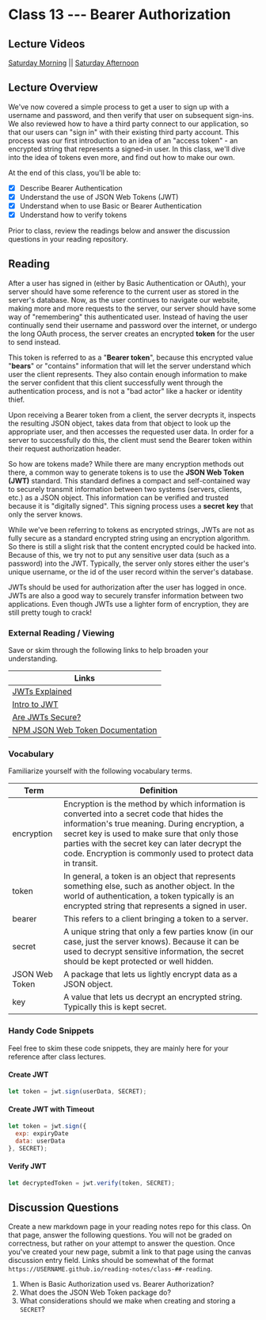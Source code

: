 # Class 13 --- Bearer Authorization

## Lecture Videos

[Saturday Morning]() || [Saturday Afternoon]()

## Lecture Overview

We've now covered a simple process to get a user to sign up with a username and password, and then verify that user on subsequent sign-ins. We also reviewed how to have a third party connect to our application, so that our users can "sign in" with their existing third party account. This process was our first introduction to an idea of an "access token" - an encrypted string that represents a signed-in user. In this class, we'll dive into the idea of tokens even more, and find out how to make our own. 

At the end of this class, you'll be able to:

-   [x] Describe Bearer Authentication
-   [x] Understand the use of JSON Web Tokens (JWT)
-   [x] Understand when to use Basic or Bearer Authentication 
-   [x] Understand how to verify tokens

Prior to class, review the readings below and answer the discussion questions in your reading repository.

## Reading

After a user has signed in (either by Basic Authentication or OAuth), your server should have some reference to the current user as stored in the server's database. Now, as the user continues to navigate our website, making more and more requests to the server, our server should have some way of "remembering" this authenticated user. Instead of having the user continually send their username and password over the internet, or undergo the long OAuth process, the server creates an encrypted **token** for the user to send instead. 

This token is referred to as a "**Bearer token**", because this encrypted value "**bears**" or "contains" information that will let the server understand which user the client represents. They also contain enough information to make the server confident that this client successfully went through the authentication process, and is not a "bad actor" like a hacker or identity thief. 

Upon receiving a Bearer token from a client, the server decrypts it, inspects the resulting JSON object, takes data from that object to look up the appropriate user, and then accesses the requested user data. In order for a server to successfully do this, the client must send the Bearer token within their request authorization header. 

So how are tokens made? While there are many encryption methods out there, a common way to generate tokens is to use the **JSON Web Token (JWT)** standard. This standard defines a compact and self-contained way to securely transmit information between two systems (servers, clients, etc.) as a JSON object. This information can be verified and trusted because it is "digitally signed". This signing process uses a **secret** **key** that only the server knows.

While we've been referring to tokens as encrypted strings, JWTs are not as fully secure as a standard encrypted string using an encryption algorithm. So there is still a slight risk that the content encrypted could be hacked into. Because of this, we try not to put any sensitive user data (such as a password) into the JWT. Typically, the server only stores either the user's unique username, or the id of the user record within the server's database. 

JWTs should be used for authorization after the user has logged in once. JWTs are also a good way to securely transfer information between two applications. Even though JWTs use a lighter form of encryption, they are still pretty tough to crack! 

### External Reading / Viewing

Save or skim through the following links to help broaden your understanding.

| Links                                                        |
| ------------------------------------------------------------ |
| [JWTs Explained](https://www.youtube.com/watch?v=926mknSW9Lo) |
| [Intro to JWT](https://jwt.io/introduction/)                 |
| [Are JWTs Secure?](https://stackoverflow.com/questions/27301557/if-you-can-decode-jwt-how-are-they-secure) |
| [NPM JSON Web Token Documentation](https://www.npmjs.com/package/jsonwebtoken) |

### Vocabulary

Familiarize yourself with the following vocabulary terms.

| Term           | Definition                                                   |
| -------------- | ------------------------------------------------------------ |
| encryption     | Encryption is the method by which information is converted into a secret code that hides the information's true meaning. During encryption, a secret key is used to make sure that only those parties with the secret key can later decrypt the code. Encryption is commonly used to protect data in transit. |
| token          | In general, a token is an object that represents something else, such as another object. In the world of authentication, a token typically is an encrypted string that represents a signed in user. |
| bearer         | This refers to a client bringing a token to a server.        |
| secret         | A unique string that only a few parties know (in our case, just the server knows). Because it can be used to decrypt sensitive information, the secret should be kept protected or well hidden. |
| JSON Web Token | A package that lets us lightly encrypt data as a JSON object. |
| key            | A value that lets us decrypt an encrypted string. Typically this is kept secret. |

### Handy Code Snippets

Feel free to skim these code snippets, they are mainly here for your reference after class lectures.

#### Create JWT

```javascript
let token = jwt.sign(userData, SECRET); 
```

#### Create JWT with Timeout

```javascript
let token = jwt.sign({
  exp: expiryDate
  data: userData
}, SECRET); 
```

#### Verify JWT

```javascript
let decryptedToken = jwt.verify(token, SECRET);
```

## Discussion Questions

Create a new markdown page in your reading notes repo for this class. On that page, answer the following questions. You will not be graded on correctness, but rather on your attempt to answer the question. Once you've created your new page, submit a link to that page using the canvas discussion entry field. Links should be somewhat of the format `https://USERNAME.github.io/reading-notes/class-##-reading`.

1. When is Basic Authorization used vs. Bearer Authorization? 
2. What does the JSON Web Token package do?
3. What considerations should we make when creating and storing a `SECRET`? 